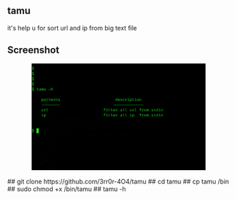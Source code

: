 ## tamu
it's help u for sort url and ip from big text file 
## Screenshot
<p align="center"><img alt="https://raw.githubusercontent.com/3rr0r-4O4/tamu/main/tamu.png" width="395px" src="https://raw.githubusercontent.com/3rr0r-4O4/tamu/main/tamu.png" /></p>
## 
git clone https://github.com/3rr0r-4O4/tamu
## 
cd tamu
## 
cp tamu /bin
## 
sudo chmod +x /bin/tamu
##
tamu -h
